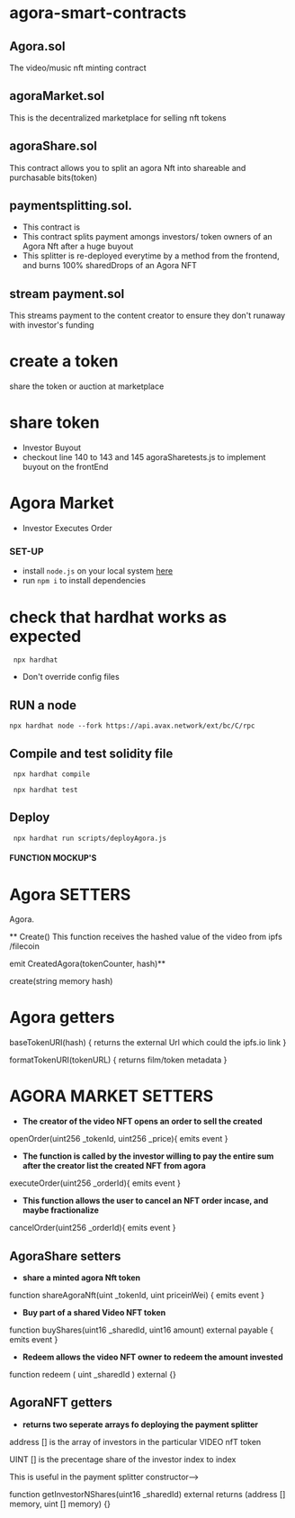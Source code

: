 # agora-smart-contracts

## Agora.sol 
 The video/music nft minting contract

## agoraMarket.sol
This is the decentralized marketplace for selling nft tokens 

## agoraShare.sol
 This contract allows you to split an agora Nft into shareable and purchasable bits(token)

## paymentsplitting.sol.
- This contract is
- This contract splits payment amongs investors/ token owners of an Agora Nft after a huge buyout
- This splitter is re-deployed everytime by a method from the frontend, and burns 100% sharedDrops of an 
 Agora NFT



<!-- Todo, not exactly profitable for this hackathon -->
## stream payment.sol
This streams payment to the content creator to ensure they don't runaway with investor's funding



# create a token
 share the token or auction at marketplace

# share token
- Investor Buyout 
- checkout line 140 to 143  and 145 agoraSharetests.js to implement buyout on the frontEnd

# Agora Market
- Investor Executes Order



### SET-UP
- install `node.js` on your local system [here](https://nodejs.org/en/)
- run `npm i` to install dependencies



# check that hardhat works as expected

```
 npx hardhat
```

- Don't override config files

## RUN a node

<!-- Open terminal, use env.example as example for .env variables for asserting correctness of configuration -->
```
npx hardhat node --fork https://api.avax.network/ext/bc/C/rpc

```

## Compile and test solidity file  

<!-- Open another terminal -->

```
 npx hardhat compile
```
```
 npx hardhat test
```

## Deploy
```
 npx hardhat run scripts/deployAgora.js
```




#### FUNCTION MOCKUP'S


# Agora SETTERS

Agora.

** Create()
This function receives the hashed value of the video from ipfs /filecoin

 emit CreatedAgora(tokenCounter, hash)**
 
 create(string memory hash)


# Agora getters

<!-- baseTokenURI(string memory hash) public pure returns (string memory) {
    return string(abi.encodePacked("https://ipfs.io", hash ));
  } -->

baseTokenURI(hash) {
  returns the external Url which could the ipfs.io link
}


formatTokenURI(tokenURL) {
  returns film/token metadata
  }


# AGORA MARKET SETTERS


* **The creator of the video NFT opens an order to sell the created**

openOrder(uint256 _tokenId, uint256 _price){
  emits event
}


* **The function is called by the investor willing to pay the entire sum after the creator list the created NFT from agora**

executeOrder(uint256 _orderId){
  emits event
}


* **This function allows the user to cancel an NFT order incase, and maybe fractionalize**

cancelOrder(uint256 _orderId){
  emits event
}


## AgoraShare setters


* **share a minted agora Nft token**

function shareAgoraNft(uint _tokenId, uint priceinWei) {
  emits event
}


* **Buy part of a shared Video NFT token**

 function buyShares(uint16 _sharedId, uint16 amount) external payable {
   emits event
 }

* **Redeem allows the video NFT owner to redeem the amount invested**

function redeem ( uint _sharedId ) external {}


## AgoraNFT getters

* **returns two seperate arrays fo deploying the payment splitter**

address [] is the array of investors in the particular VIDEO nfT token 

UINT [] is the precentage share of the investor index to index

This is useful in the payment splitter constructor-->


function getInvestorNShares(uint16 _sharedId) external  returns (address [] memory, uint [] memory) {}
